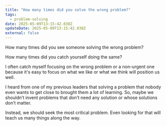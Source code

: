 ```yaml
---
title: "How many times did you solve the wrong problem?"
tags:
  - problem-solving
date: 2025-05-09T13:15:42.038Z
updateDate: 2025-05-09T13:15:42.038Z
external: false
---
```


How many times did you see someone solving the wrong problem?

How many times did you catch yourself doing the same?

I often catch myself focusing on the wrong problem or a non-urgent one because it's easy to focus on what we like or what we think will position us well.

I heard from one of my previous leaders that solving a problem that nobody even wants to get close to brought them a lot of learning. So, maybe we shouldn’t invent problems that don’t need any solution or whose solutions don’t matter.

Instead, we should seek the most critical problem. Even looking for that will teach us many things along the way.
